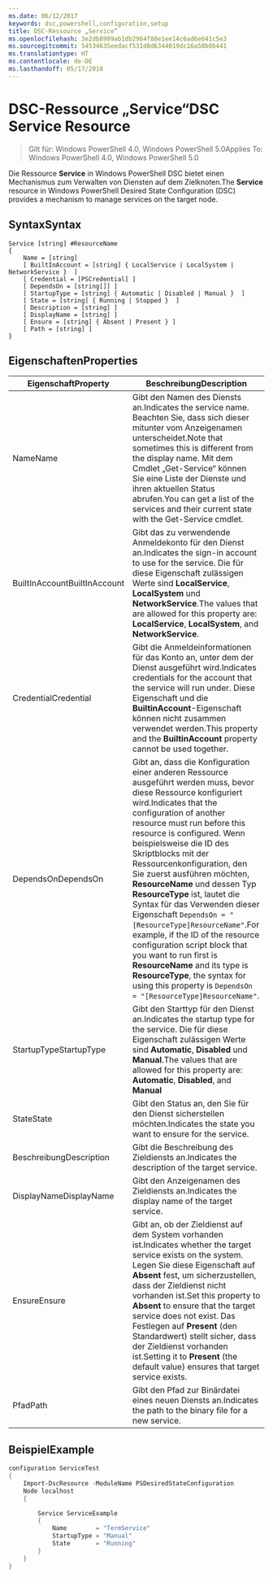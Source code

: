 ```yaml
---
ms.date: 06/12/2017
keywords: dsc,powershell,configuration,setup
title: DSC-Ressource „Service“
ms.openlocfilehash: 3e2db8999ab1db2964f88e1ee14c6ad6e641c5e3
ms.sourcegitcommit: 54534635eedacf531d8d6344019dc16a50b8b441
ms.translationtype: HT
ms.contentlocale: de-DE
ms.lasthandoff: 05/17/2018
---
```

# <a name="dsc-service-resource"></a><span data-ttu-id="c4abd-103">DSC-Ressource „Service“</span><span class="sxs-lookup"><span data-stu-id="c4abd-103">DSC Service Resource</span></span>

> <span data-ttu-id="c4abd-104">Gilt für: Windows PowerShell 4.0, Windows PowerShell 5.0</span><span class="sxs-lookup"><span data-stu-id="c4abd-104">Applies To: Windows PowerShell 4.0, Windows PowerShell 5.0</span></span>


<span data-ttu-id="c4abd-105">Die Ressource **Service** in Windows PowerShell DSC bietet einen Mechanismus zum Verwalten von Diensten auf dem Zielknoten.</span><span class="sxs-lookup"><span data-stu-id="c4abd-105">The **Service** resource in Windows PowerShell Desired State Configuration (DSC) provides a mechanism to manage services on the target node.</span></span>

## <a name="syntax"></a><span data-ttu-id="c4abd-106">Syntax</span><span class="sxs-lookup"><span data-stu-id="c4abd-106">Syntax</span></span>

```
Service [string] #ResourceName
{
    Name = [string]
    [ BuiltInAccount = [string] { LocalService | LocalSystem | NetworkService }  ]
    [ Credential = [PSCredential] ]
    [ DependsOn = [string[]] ]
    [ StartupType = [string] { Automatic | Disabled | Manual }  ]
    [ State = [string] { Running | Stopped }  ]
    [ Description = [string] ]
    [ DisplayName = [string] ]
    [ Ensure = [string] { Absent | Present } ]
    [ Path = [string] ]
}
```

## <a name="properties"></a><span data-ttu-id="c4abd-107">Eigenschaften</span><span class="sxs-lookup"><span data-stu-id="c4abd-107">Properties</span></span>

|  <span data-ttu-id="c4abd-108">Eigenschaft</span><span class="sxs-lookup"><span data-stu-id="c4abd-108">Property</span></span>  |  <span data-ttu-id="c4abd-109">Beschreibung</span><span class="sxs-lookup"><span data-stu-id="c4abd-109">Description</span></span>   |
|---|---|
| <span data-ttu-id="c4abd-110">Name</span><span class="sxs-lookup"><span data-stu-id="c4abd-110">Name</span></span>| <span data-ttu-id="c4abd-111">Gibt den Namen des Diensts an.</span><span class="sxs-lookup"><span data-stu-id="c4abd-111">Indicates the service name.</span></span> <span data-ttu-id="c4abd-112">Beachten Sie, dass sich dieser mitunter vom Anzeigenamen unterscheidet.</span><span class="sxs-lookup"><span data-stu-id="c4abd-112">Note that sometimes this is different from the display name.</span></span> <span data-ttu-id="c4abd-113">Mit dem Cmdlet „Get-Service“ können Sie eine Liste der Dienste und ihren aktuellen Status abrufen.</span><span class="sxs-lookup"><span data-stu-id="c4abd-113">You can get a list of the services and their current state with the Get-Service cmdlet.</span></span>|
| <span data-ttu-id="c4abd-114">BuiltInAccount</span><span class="sxs-lookup"><span data-stu-id="c4abd-114">BuiltInAccount</span></span>| <span data-ttu-id="c4abd-115">Gibt das zu verwendende Anmeldekonto für den Dienst an.</span><span class="sxs-lookup"><span data-stu-id="c4abd-115">Indicates the sign-in account to use for the service.</span></span> <span data-ttu-id="c4abd-116">Die für diese Eigenschaft zulässigen Werte sind **LocalService**, **LocalSystem** und **NetworkService**.</span><span class="sxs-lookup"><span data-stu-id="c4abd-116">The values that are allowed for this property are: **LocalService**, **LocalSystem**, and **NetworkService**.</span></span>|
| <span data-ttu-id="c4abd-117">Credential</span><span class="sxs-lookup"><span data-stu-id="c4abd-117">Credential</span></span>| <span data-ttu-id="c4abd-118">Gibt die Anmeldeinformationen für das Konto an, unter dem der Dienst ausgeführt wird.</span><span class="sxs-lookup"><span data-stu-id="c4abd-118">Indicates credentials for the account that the service will run under.</span></span> <span data-ttu-id="c4abd-119">Diese Eigenschaft und die __BuiltinAccount__-Eigenschaft können nicht zusammen verwendet werden.</span><span class="sxs-lookup"><span data-stu-id="c4abd-119">This property and the __BuiltinAccount__ property cannot be used together.</span></span>|
| <span data-ttu-id="c4abd-120">DependsOn</span><span class="sxs-lookup"><span data-stu-id="c4abd-120">DependsOn</span></span>| <span data-ttu-id="c4abd-121">Gibt an, dass die Konfiguration einer anderen Ressource ausgeführt werden muss, bevor diese Ressource konfiguriert wird.</span><span class="sxs-lookup"><span data-stu-id="c4abd-121">Indicates that the configuration of another resource must run before this resource is configured.</span></span> <span data-ttu-id="c4abd-122">Wenn beispielsweise die ID des Skriptblocks mit der Ressourcenkonfiguration, den Sie zuerst ausführen möchten, __ResourceName__ und dessen Typ __ResourceType__ ist, lautet die Syntax für das Verwenden dieser Eigenschaft `DependsOn = "[ResourceType]ResourceName"`.</span><span class="sxs-lookup"><span data-stu-id="c4abd-122">For example, if the ID of the resource configuration script block that you want to run first is __ResourceName__ and its type is __ResourceType__, the syntax for using this property is `DependsOn = "[ResourceType]ResourceName"`.</span></span>|
| <span data-ttu-id="c4abd-123">StartupType</span><span class="sxs-lookup"><span data-stu-id="c4abd-123">StartupType</span></span>| <span data-ttu-id="c4abd-124">Gibt den Starttyp für den Dienst an.</span><span class="sxs-lookup"><span data-stu-id="c4abd-124">Indicates the startup type for the service.</span></span> <span data-ttu-id="c4abd-125">Die für diese Eigenschaft zulässigen Werte sind **Automatic**, **Disabled** und **Manual**.</span><span class="sxs-lookup"><span data-stu-id="c4abd-125">The values that are allowed for this property are: **Automatic**, **Disabled**, and **Manual**</span></span>|
| <span data-ttu-id="c4abd-126">State</span><span class="sxs-lookup"><span data-stu-id="c4abd-126">State</span></span>| <span data-ttu-id="c4abd-127">Gibt den Status an, den Sie für den Dienst sicherstellen möchten.</span><span class="sxs-lookup"><span data-stu-id="c4abd-127">Indicates the state you want to ensure for the service.</span></span>|
| <span data-ttu-id="c4abd-128">Beschreibung</span><span class="sxs-lookup"><span data-stu-id="c4abd-128">Description</span></span> | <span data-ttu-id="c4abd-129">Gibt die Beschreibung des Zieldiensts an.</span><span class="sxs-lookup"><span data-stu-id="c4abd-129">Indicates the description of the target service.</span></span>|
| <span data-ttu-id="c4abd-130">DisplayName</span><span class="sxs-lookup"><span data-stu-id="c4abd-130">DisplayName</span></span> | <span data-ttu-id="c4abd-131">Gibt den Anzeigenamen des Zieldiensts an.</span><span class="sxs-lookup"><span data-stu-id="c4abd-131">Indicates the display name of the target service.</span></span>|
| <span data-ttu-id="c4abd-132">Ensure</span><span class="sxs-lookup"><span data-stu-id="c4abd-132">Ensure</span></span> | <span data-ttu-id="c4abd-133">Gibt an, ob der Zieldienst auf dem System vorhanden ist.</span><span class="sxs-lookup"><span data-stu-id="c4abd-133">Indicates whether the target service exists on the system.</span></span> <span data-ttu-id="c4abd-134">Legen Sie diese Eigenschaft auf **Absent** fest, um sicherzustellen, dass der Zieldienst nicht vorhanden ist.</span><span class="sxs-lookup"><span data-stu-id="c4abd-134">Set this property to **Absent** to ensure that the target service does not exist.</span></span> <span data-ttu-id="c4abd-135">Das Festlegen auf **Present** (den Standardwert) stellt sicher, dass der Zieldienst vorhanden ist.</span><span class="sxs-lookup"><span data-stu-id="c4abd-135">Setting it to **Present** (the default value) ensures that target service exists.</span></span>|
| <span data-ttu-id="c4abd-136">Pfad</span><span class="sxs-lookup"><span data-stu-id="c4abd-136">Path</span></span> | <span data-ttu-id="c4abd-137">Gibt den Pfad zur Binärdatei eines neuen Diensts an.</span><span class="sxs-lookup"><span data-stu-id="c4abd-137">Indicates the path to the binary file for a new service.</span></span>|

## <a name="example"></a><span data-ttu-id="c4abd-138">Beispiel</span><span class="sxs-lookup"><span data-stu-id="c4abd-138">Example</span></span>

```powershell
configuration ServiceTest
{
    Import-DscResource -ModuleName PSDesiredStateConfiguration
    Node localhost
    {

        Service ServiceExample
        {
            Name        = "TermService"
            StartupType = "Manual"
            State       = "Running"
        }
    }
}
```